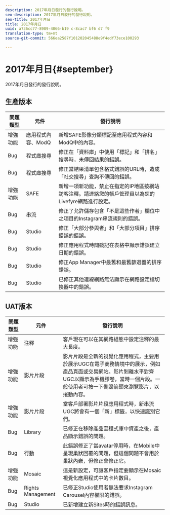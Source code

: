 ```yaml
---
description: 2017年月日發行的發行說明。
seo-description: 2017年月日發行的發行說明。
seo-title: 2017年月日
title: 2017年月日
uuid: a736cc77-8989-4066-b19 c-8cac7 bf6 d7 f9
translation-type: tm+mt
source-git-commit: 566ea2587f101202045488e9f4edf73ece100293

---
```



# 2017年月日{#september}

2017年月日發行的發行說明。

## 生產版本

| **問題類型** | **元件** | **發行說明** |
|---|---|---|
| 增強功能 | 應用程式內容、ModQ | 新增SAFE影像分類標記至應用程式內容和ModQ中的內容。 |
| Bug | 程式庫搜尋 | 修正在「資料庫」中使用「標記」和「排名」搜尋時，未傳回結果的錯誤。 |
| Bug | 程式庫搜尋 | 修正當結果清單包含格式錯誤的URL時，造成「社交搜尋」查詢不傳回的錯誤。 |
| 增強功能 | SAFE | 新增一項新功能，禁止在指定的IP地區按網站訪客注釋。請連絡您的帳戶管理員以為您的Livefyre網路進行設定。 |
| Bug | 串流 | 修正了允許儲存包含「不是這些作者」欄位中之項目的Instagram串流規則的錯誤。 |
| Bug | Studio | 修正「大部分參與者」和「大部分項目」排序錯誤的錯誤。 |
| Bug | Studio | 修正應用程式時間戳記在表格中顯示錯誤建立日期的錯誤。 |
| Bug | Studio | 修正App Manager中最舊和最舊篩選器的排序錯誤。 |
| Bug | Studio | 已修正其他連線網路無法顯示在網路設定檔切換器中的錯誤。 |

## UAT版本

| **問題類型** | **元件** | **發行說明** |
|---|---|---|
| 增強功能 | 注釋 | 客戶現在可以在其網路組態中設定注釋的最大長度。 |
| 增強功能 | 影片片段 | 影片片段是全新的視覺化應用程式，主要用於展示UGC在電子商務情境中的展示，例如產品頁面或交易網站。影片剝離水平對齊UGC以顯示為手機膠卷，當時一個片段。一般使用者可按一下側邊箭頭來瀏覽影片，以捲動內容。 |
| 增強功能 | 影片片段 | 當客戶部署影片片段應用程式時，新串流UGC將會有一個「新」標籤，以快速識別它們。 |
| Bug | Library | 已修正在移除產品至程式庫中資產之後，產品顯示錯誤的問題。 |
| Bug | 行動 | 此錯誤修正了當avatar停用時，在Mobile中呈現巢狀回覆的問題，但這個問題不會用於巢狀內嵌，但修正會修正它。 |
| 增強功能 | Mosaic | 這是新設定，可讓客戶指定要顯示在Mosaic視覺化應用程式中的卡片數目。 |
| Bug | Rights Management | 已修正Studio使用者無法要求Instagram Carousel內容權限的錯誤。 |
| Bug | Studio | 已新增建立新Sites時的錯誤訊息。 |

